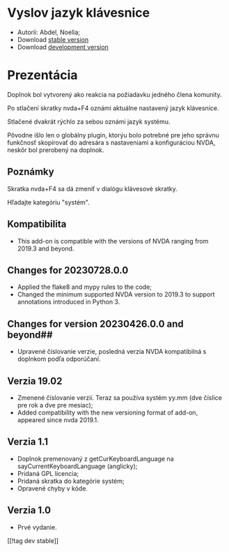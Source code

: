 # Vyslov jazyk klávesnice #

* Autorii: Abdel, Noelia;
* Download [stable
  version](https://www.nvaccess.org/addonStore/legacy?file=sayCurrentKeyboardLanguage)
* Download [development
  version](https://www.nvaccess.org/addonStore/legacy?file=sayCurrentKeyboardLanguage)

# Prezentácia #

Doplnok bol vytvorený ako reakcia na požiadavku jedného člena komunity.

Po stlačení skratky nvda+F4 oznámi aktuálne nastavený jazyk klávesnice.

Stlačené dvakrát rýchlo za sebou oznámi jazyk systému.

Pôvodne išlo len o globálny plugin, ktorýu bolo potrebné pre jeho správnu
funkčnosť skopírovať do adresára s nastaveniami a konfiguráciou NVDA, neskôr
bol prerobený na doplnok.

## Poznámky ##

Skratka nvda+F4 sa dá zmeniť v dialógu klávesové skratky.

Hľadajte kategóriu "systém".

## Kompatibilita ##

* This add-on is compatible with the versions of NVDA ranging from 2019.3
  and beyond.

## Changes for 20230728.0.0 ##

* Applied the flake8 and mypy rules to the code;
* Changed the minimum supported NVDA version to 2019.3 to support
  annotations introduced in Python 3.

## Changes for version 20230426.0.0 and beyond##

* Upravené číslovanie verzie, posledná verzia NVDA kompatibilná s doplnkom
  podľa odporúčaní.

## Verzia 19.02 ##

* Zmenené číslovanie verzií. Teraz sa používa systém yy.mm (dve číslice pre
  rok a dve pre mesiac);
* Added compatibility with the new versioning format of add-on, appeared
  since nvda 2019.1.

## Verzia 1.1 ##

* Doplnok premenovaný z getCurKeyboardLanguage na sayCurrentKeyboardLanguage
  (anglicky);
* Pridaná GPL licencia;
* Pridaná skratka do kategórie systém;
* Opravené chyby v kóde.

## Verzia 1.0 ##

* Prvé vydanie.

[[!tag dev stable]]
